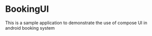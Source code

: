 # BookingUI
This is a sample application to demonstrate the use of compose UI in android booking system
